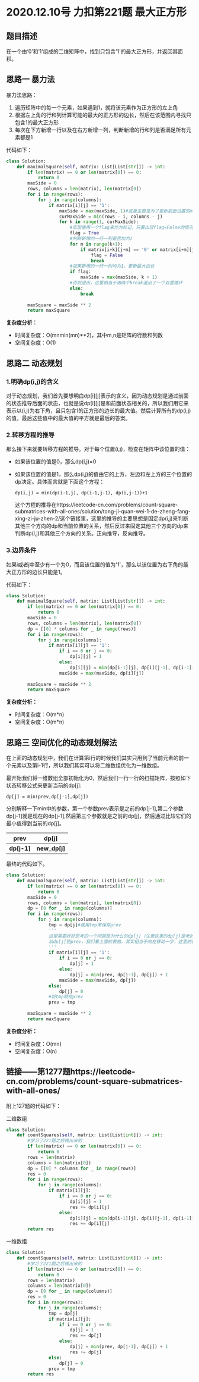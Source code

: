 # 2020.12.10号 力扣第221题 最大正方形

## 题目描述

在一个由‘0’和‘1’组成的二维矩阵中，找到只包含'1'的最大正方形，并返回其面积。

## 思路一 暴力法

暴力法思路：

1. 遍历矩阵中的每一个元素，如果遇到1，就将该元素作为正方形的左上角
2. 根据左上角的行和列计算可能的最大的正方形的边长，然后在该范围内寻找只包含1的最大正方形
3. 每次在下方新增一行以及在右方新增一列，判断新增的行和列是否满足所有元素都是1

代码如下：

```python
class Solution:
    def maximalSquare(self, matrix: List[List[str]]) -> int:
        if len(matrix) == 0 or len(matrix[0]) == 0:
            return 0
        maxSide = 0
        rows, columns = len(matrix), len(matrix[0])
        for i in range(rows):
            for j in range(columns):
                if matrix[i][j] == '1':
                    maxSide = max(maxSide, 1)#这里主要是为了更新前面设置的maxSize = 0
                    curMaxSide = min(rows - i, columns - j)
                    for k in range(1, curMaxSide):
                        #实现使用一个flag来作为标记，只要出现flag=False的情况就break
                        flag = True
                        #判断新增的一行一列是否均为1
                        for m in range(k+1):
                            if matrix[i+k][j+m] == '0' or matrix[i+m][j+k] == '0':
                                flag = False
                                break
                        #如果新增的一行一列均为1，更新最大边长
                        if flag:
                            maxSide = max(maxSide, k + 1)
                        #否则退出，这里相当于用两个break退出了一个双重循环
                        else:
                            break
        
        maxSquare = maxSide ** 2
        return maxSquare
```

**复杂度分析：**

- 时间复杂度：O(mnmin(mn)**2)，其中m,n是矩阵的行数和列数
- 空间复杂度：O(1)

## 思路二 动态规划

### 1.明确dp(i,j)的含义

对于动态规划，我们首先要想明白dp\[i]\[j]表示的含义，因为动态规划是通过前面的状态推导后面的状态，也就是说dp\[i]\[j]是和前面状态相关的，所以我们用它来表示以(i,j)为右下角，且只包含1的正方形的边长的最大值。然后计算所有的dp(i,j)的值，最后这些值中的最大值的平方就是最后的答案。

### 2.转移方程的推导

那么接下来就要转移方程的推导。对于每个位置(i,j)，检查在矩阵中该位置的值：

- 如果该位置的值是0，那么dp(i,j)=0

- 如果该位置的值是1，那么dp(i,j)的值由它的上方，左边和左上方的三个位置的dp决定。具体而言就是下面这个方程：

  ```
  dp(i,j) = min(dp(i-1,j), dp(i-1,j-1), dp(i,j-1))+1
  ```

  这个方程的推导在https://leetcode-cn.com/problems/count-square-submatrices-with-all-ones/solution/tong-ji-quan-wei-1-de-zheng-fang-xing-zi-ju-zhen-2/这个链接里，这里的推导的主要思想是固定dp(i,j)来判断其他三个方向的dp和当前位置的关系，然后反过来固定其他三个方向的dp来判断dp(i,j)和其他三个方向的关系。正向推导，反向推导。

### 3.边界条件

如果i或者j中至少有一个为0，而且该位置的值为'1'，那么以该位置为右下角的最大正方形的边长只能是1。

代码如下：

```python
class Solution:
    def maximalSquare(self, matrix: List[List[str]]) -> int:
        if len(matrix) == 0 or len(matrix[0]) == 0:
            return 0
        maxSide = 0
        rows, columns = len(matrix), len(matrix[0])
        dp = [[0] * columns for _ in range(rows)]
        for i in range(rows):
            for j in range(columns):
                if matrix[i][j] == '1':
                    if i == 0 or j == 0:
                        dp[i][j] = 1
                    else:
                        dp[i][j] = min(dp[i-1][j], dp[i][j-1], dp[i-1][j-1]) + 1
                    maxSide = max(maxSide, dp[i][j])
        
        maxSquare = maxSide ** 2
        return maxSquare
```

**复杂度分析：**

- 时间复杂度：O(m*n)
- 空间复杂度：O(m*n)

## 思路三 空间优化的动态规划解法

在上面的动态规划中，我们在计算第i行的时候我们其实只用到了当前元素的前一个元素以及第i-1行，所以我们其实可以将二维数组优化为一维数组。

最开始我们将一维数组全部初始化为0，然后我们一行一行的扫描矩阵，按照如下状态转移公式来更新当前的dp[j]:

```
dp[j] = min(prev,dp[j-1],dp[j])
```

分别解释一下min中的参数，第一个参数prev表示是之前的dp[j-1],第二个参数dp[j-1]就是现在的dp[j-1],然后第三个参数就是之前的dp[j]，然后通过比较它们的最小值得到当前的dp[j]。

|    prev     |     dp[j]     |
| :---------: | :-----------: |
| **dp[j-1]** | **new_dp[j]** |

最终的代码如下。

```python
class Solution:
    def maximalSquare(self, matrix: List[List[str]]) -> int:
        if len(matrix) == 0 or len(matrix[0]) == 0:
            return 0
        maxSide = 0
        rows, columns = len(matrix), len(matrix[0])
        dp = [0 for _ in range(columns)]
        for i in range(rows):
            for j in range(columns):
                tmp = dp[j]#使用tmp来保存prev
                '''
                这里需要好好思考的一个问题是为什么的dp[j]（注意这里的dp[j]是老的dp[j]，新的还没有算，还没有更新）就变成了tmp(prev，后面将tmp赋值为prev)
                从dp[j]到prev，我们看上面的表格，其实相当于向左移动一步，这里的移动就是因为循环造成的，因为你循环一次之后原来的dp[j]是不是就变成了dp[j-1]也就是prev
                '''
                if matrix[i][j] == '1':
                    if i == 0 or j == 0:
                        dp[j] = 1
                    else:
                        dp[j] = min(prev, dp[j-1], dp[j]) + 1
                    maxSide = max(maxSide, dp[j])
                else:
                    dp[j] = 0
                #将tmp赋给prev
                prev = tmp
        
        maxSquare = maxSide ** 2
        return maxSquare
```

**复杂度分析：**

- 时间复杂度：O(mn)
- 空间复杂度：O(n)

## 链接——第1277题https://leetcode-cn.com/problems/count-square-submatrices-with-all-ones/

附上127题的代码如下：

二维数组

```python
class Solution:
    def countSquares(self, matrix: List[List[int]]) -> int:
        #学习了221题之后做出来的
        if len(matrix) == 0 or len(matrix[0]) == 0:
            return 0
        rows = len(matrix)
        columns = len(matrix[0])
        dp = [[0] * columns for _ in range(rows)]
        res = 0
        for i in range(rows):
            for j in range(columns):
                if matrix[i][j]:
                    if i == 0 or j == 0:
                        dp[i][j] = 1
                        res += dp[i][j]
                    else:
                        dp[i][j] = min(dp[i-1][j], dp[i][j-1], dp[i-1][j-1]) + 1
                        res += dp[i][j]
        return res
```

一维数组

```python
class Solution:
    def countSquares(self, matrix: List[List[int]]) -> int:
        #学习了221题之后做出来的
        if len(matrix) == 0 or len(matrix[0]) == 0:
            return 0
        rows = len(matrix)
        columns = len(matrix[0])
        dp = [0 for _ in range(columns)]
        res = 0
        for i in range(rows):
            for j in range(columns):
                tmp = dp[j]
                if matrix[i][j]:
                    if i == 0 or j == 0:
                        dp[j] = 1
                        res += dp[j]
                    else:
                        dp[j] = min(prev, dp[j-1], dp[j]) + 1
                        res += dp[j]
                else:
                    dp[j] = 0
                prev = tmp
        return res
```

